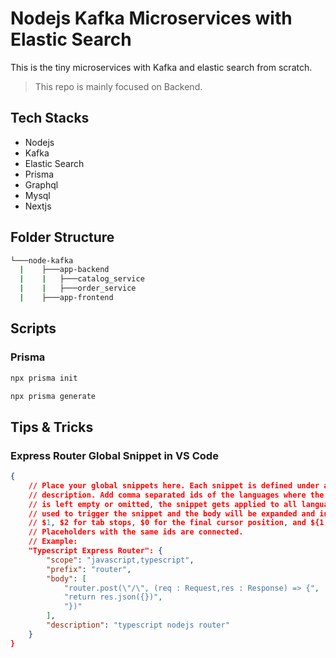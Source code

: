 # Nodejs Kafka Microservices with Elastic Search

This is the tiny microservices with Kafka and elastic search from scratch.

> This repo is mainly focused on Backend.

## Tech Stacks

- Nodejs
- Kafka
- Elastic Search
- Prisma
- Graphql
- Mysql
- Nextjs

## Folder Structure

```bash
└───node-kafka
  |    ├───app-backend
  |    |   ├───catalog_service
  |    |   ├───order_service
  |    ├───app-frontend
```

## Scripts

### Prisma

```bash
npx prisma init
```

```bash
npx prisma generate
```

## Tips & Tricks

### Express Router Global Snippet in VS Code

```json
{
	// Place your global snippets here. Each snippet is defined under a snippet name and has a scope, prefix, body and
	// description. Add comma separated ids of the languages where the snippet is applicable in the scope field. If scope
	// is left empty or omitted, the snippet gets applied to all languages. The prefix is what is
	// used to trigger the snippet and the body will be expanded and inserted. Possible variables are:
	// $1, $2 for tab stops, $0 for the final cursor position, and ${1:label}, ${2:another} for placeholders.
	// Placeholders with the same ids are connected.
	// Example:
	"Typescript Express Router": {
		"scope": "javascript,typescript",
		"prefix": "router",
		"body": [
			"router.post(\"/\", (req : Request,res : Response) => {",
			"return res.json({})",
			"})"
		],
		"description": "typescript nodejs router"
	}
}
```
